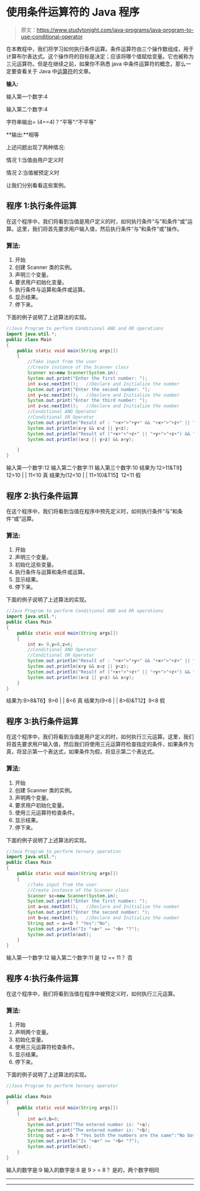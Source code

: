 # 使用条件运算符的 Java 程序

> 原文：<https://www.studytonight.com/java-programs/java-program-to-use-conditional-operator>

在本教程中，我们将学习如何执行条件运算。条件运算符由三个操作数组成，用于计算布尔表达式。这个操作符的目标是决定；应该将哪个值赋给变量。它也被称为三元运算符。但是在继续之前，如果你不熟悉 java 中条件运算符的概念，那么一定要查看关于 Java 中[运算符](https://www.studytonight.com/java/operators-in-java.php)的文章。

**输入:**

输入第一个数字:4

输入第二个数字:4

字符串输出= (4==4)？“平等”:“不平等”

**输出:**相等

上述问题出现了两种情况:

情况 1:当值由用户定义时

情况 2:当值被预定义时

让我们分别看看这些案例。

## 程序 1:执行条件运算

在这个程序中，我们将看到当值是用户定义的时，如何执行条件“与”和条件“或”运算。这里，我们将首先要求用户输入值，然后执行条件“与”和条件“或”操作。

### 算法:

1.  开始
2.  创建 Scanner 类的实例。
3.  声明三个变量。
4.  要求用户初始化变量。
5.  执行条件与运算和条件或运算。
6.  显示结果。
7.  停下来。

下面的例子说明了上述算法的实现。

```java
//Java Program to perform Conditional AND and OR operations
import java.util.*;
public class Main
{  
    public static void main(String args[])
    {    
        //Take input from the user
        //Create instance of the Scanner class
        Scanner sc=new Scanner(System.in);
        System.out.print("Enter the first number: ");
        int x=sc.nextInt();   //Declare and Initialize the number
        System.out.print("Enter the second number: ");
        int y=sc.nextInt();   //Declare and Initialize the number
        System.out.print("Enter the third number: ");
        int z=sc.nextInt();   //Declare and Initialize the number
        //Conditional AND Operator
        //Conditional OR Operator
        System.out.println("Result of : "+x+">"+y+" && "+x+">"+z+" || "+y+"<"+z);  
        System.out.println(x>y && x>z || y<z);  
        System.out.println("Result of ("+x+"<"+z+" || "+y+">"+z+") && "+x+"<"+y);  
        System.out.println((x<z || y>z) && x<y); 

    }  
} 
```

输入第一个数字:12
输入第二个数字:11
输入第三个数字:10
结果为:12>11&T9】12>10 | | 11<10
真
结果为(12<10 | | 11>10)&T15】12<11
假

## 程序 2:执行条件运算

在这个程序中，我们将看到当值在程序中预先定义时，如何执行条件“与”和条件“或”运算。

### 算法:

1.  开始
2.  声明三个变量。
3.  初始化这些变量。
4.  执行条件与运算和条件或运算。
5.  显示结果。
6.  停下来。

下面的例子说明了上述算法的实现。

```java
//Java Program to perform Conditional AND and OR operations
import java.util.*;
public class Main
{  
    public static void main(String args[])
    {    
        int x= 9,y=8,z=6;
        //Conditional AND Operator
        //Conditional OR Operator
        System.out.println("Result of : "+x+">"+y+" && "+x+">"+z+" || "+y+"<"+z);  
        System.out.println(x>y && x>z || y<z);  
        System.out.println("Result of ("+x+"<"+z+" || "+y+">"+z+") && "+x+"<"+y);  
        System.out.println((x<z || y>z) && x<y); 
    }  
} 
```

结果为:9>8&T6】9>6 | | 8<6
真
结果为(9<6 | | 8>6)&T12】9<8
假

## 程序 3:执行条件运算

在这个程序中，我们将看到当值是用户定义的时，如何执行三元运算。这里，我们将首先要求用户输入值，然后我们将使用三元运算符检查指定的条件，如果条件为真，将显示第一个表达式，如果条件为假，将显示第二个表达式。

### 算法:

1.  开始
2.  创建 Scanner 类的实例。
3.  声明两个变量。
4.  要求用户初始化变量。
5.  使用三元运算符检查条件。
6.  显示结果。
7.  停下来。

下面的例子说明了上述算法的实现。

```java
//Java Program to perform ternary operation
import java.util.*;
public class Main
{  
    public static void main(String args[])
    {    
        //Take input from the user
        //Create instance of the Scanner class
        Scanner sc=new Scanner(System.in);
        System.out.print("Enter the first number: ");
        int a=sc.nextInt();   //Declare and Initialize the number
        System.out.print("Enter the second number: ");
        int b=sc.nextInt();   //Declare and Initialize the number
        String out = a==b ? "Yes":"No";
        System.out.println("Is "+a+" == "+b+ "?");
        System.out.println(out);
    }  
} 
```

输入第一个数字:12
输入第二个数字:11
是 12 == 11？
否

## 程序 4:执行条件运算

在这个程序中，我们将看到当值在程序中被预定义时，如何执行三元运算。

### 算法:

1.  开始
2.  声明两个变量。
3.  初始化变量。
4.  使用三元运算符检查条件。
5.  显示结果。
6.  停下来。

下面的例子说明了上述算法的实现。

```java
//Java Program to perform ternary operator

public class Main
{  
    public static void main(String args[])
    {    
        int a=9,b=8;
        System.out.print("The entered number is: "+a);
        System.out.print("The entered number is: "+b);
        String out = a>=b ? "Yes both the numbers are the same":"No both the numbers are not the same";
        System.out.println("Is "+a+" >= "+b+ "?");
        System.out.println(out);
    }  
} 
```

输入的数字是:9
输入的数字是:8
是 9 > = 8？
是的，两个数字相同

* * *

* * *